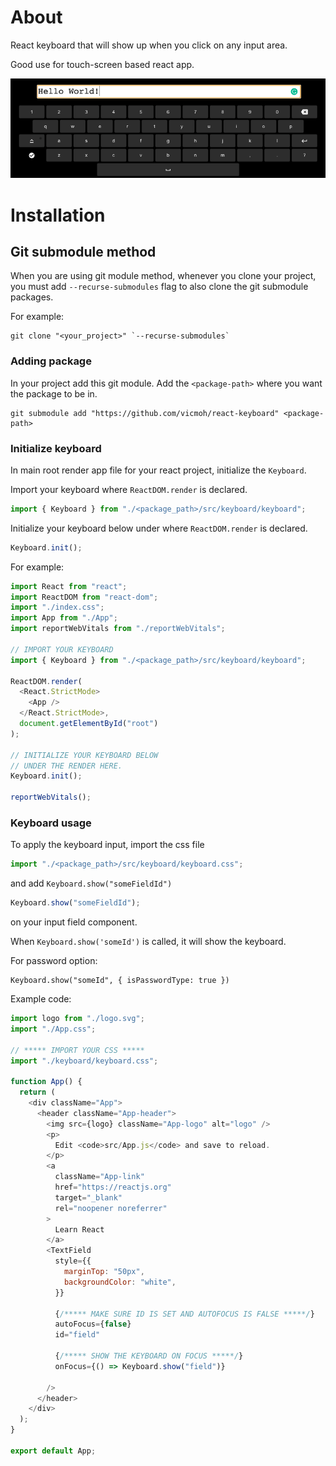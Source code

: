 # About

React keyboard that will show up when you click
on any input area.

Good use for touch-screen based react app.

![Image](./readme-assets/keyboard.png?raw=true "Keyboard")

# Installation

## Git submodule method

When you are using git module method, whenever you
clone your project, you must add `--recurse-submodules` flag to also
clone the git submodule packages.

For example:

```
git clone "<your_project>" `--recurse-submodules`
```

### Adding package

In your project add this git module.
Add the `<package-path>` where
you want the package to be in.

```
git submodule add "https://github.com/vicmoh/react-keyboard" <package-path>
```

### Initialize keyboard

In main root render app file for your
react project, initialize the `Keyboard`.

Import your keyboard where `ReactDOM.render` is declared.

```js
import { Keyboard } from "./<package_path>/src/keyboard/keyboard";
```

Initialize your keyboard below under where `ReactDOM.render`
is declared.

```js
Keyboard.init();
```

For example:

```js
import React from "react";
import ReactDOM from "react-dom";
import "./index.css";
import App from "./App";
import reportWebVitals from "./reportWebVitals";

// IMPORT YOUR KEYBOARD
import { Keyboard } from "./<package_path>/src/keyboard/keyboard";

ReactDOM.render(
  <React.StrictMode>
    <App />
  </React.StrictMode>,
  document.getElementById("root")
);

// INITIALIZE YOUR KEYBOARD BELOW
// UNDER THE RENDER HERE.
Keyboard.init();

reportWebVitals();
```

### Keyboard usage

To apply the keyboard input, import the css
file

```js
import "./<package_path>/src/keyboard/keyboard.css";
```

and add `Keyboard.show("someFieldId")`

```js
Keyboard.show("someFieldId");
```

on your input field component.

When `Keyboard.show('someId')` is called, it will
show the keyboard.

For password option:

```
Keyboard.show("someId", { isPasswordType: true })
```

Example code:

```js
import logo from "./logo.svg";
import "./App.css";

// ***** IMPORT YOUR CSS *****
import "./keyboard/keyboard.css";

function App() {
  return (
    <div className="App">
      <header className="App-header">
        <img src={logo} className="App-logo" alt="logo" />
        <p>
          Edit <code>src/App.js</code> and save to reload.
        </p>
        <a
          className="App-link"
          href="https://reactjs.org"
          target="_blank"
          rel="noopener noreferrer"
        >
          Learn React
        </a>
        <TextField
          style={{
            marginTop: "50px",
            backgroundColor: "white",
          }}

          {/***** MAKE SURE ID IS SET AND AUTOFOCUS IS FALSE *****/}
          autoFocus={false}
          id="field"

          {/***** SHOW THE KEYBOARD ON FOCUS *****/}
          onFocus={() => Keyboard.show("field")}

        />
      </header>
    </div>
  );
}

export default App;

```
